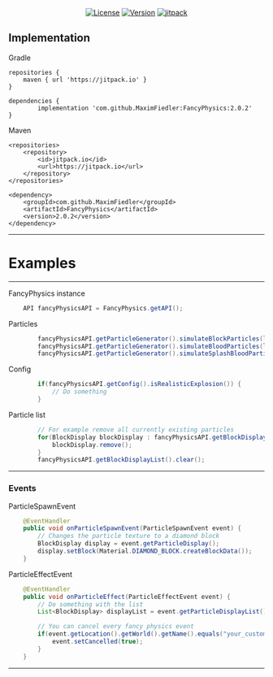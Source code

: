 <p align="center">
  <a href="https://github.com/MaximFiedler/FancyPhysics/blob/master/LICENSE"><img src="https://img.shields.io/github/license/MaximFiedler/FancyPhysics.svg" alt="License"></a>  
<a href="https://github.com/MaximFiedler/FancyPhysics/releases"><img src="https://img.shields.io/github/v/tag/MaximFiedler/FancyPhysics.svg" alt="Version"></a>  
<a href="https://jitpack.io/#MaximFiedler/FancyPhysics"><img src="https://jitpack.io/v/MaximFiedler/FancyPhysics.svg" alt="jitpack"></a>  
</p>


Implementation
------------

Gradle

	repositories {
		maven { url 'https://jitpack.io' }
	}

	dependencies {
	        implementation 'com.github.MaximFiedler:FancyPhysics:2.0.2'
	}
Maven

	<repositories>
		<repository>
		    <id>jitpack.io</id>
		    <url>https://jitpack.io</url>
		</repository>
	</repositories>

 	<dependency>
	    <groupId>com.github.MaximFiedler</groupId>
	    <artifactId>FancyPhysics</artifactId>
	    <version>2.0.2</version>
	</dependency>

-----

# Examples
--------------------------------------------------------------------
FancyPhysics instance
```java
	API fancyPhysicsAPI = FancyPhysics.getAPI();
```
Particles
```java
        fancyPhysicsAPI.getParticleGenerator().simulateBlockParticles(location, material);
        fancyPhysicsAPI.getParticleGenerator().simulateBloodParticles(location, material);
        fancyPhysicsAPI.getParticleGenerator().simulateSplashBloodParticles(location, material);
```
Config
```java
        if(fancyPhysicsAPI.getConfig().isRealisticExplosion()) {
            // Do something
        }
```
Particle list
```java
        // For example remove all currently existing particles
        for(BlockDisplay blockDisplay : fancyPhysicsAPI.getBlockDisplayList()) {
            blockDisplay.remove();
        }
        fancyPhysicsAPI.getBlockDisplayList().clear();
```
--------------------------------------------------------------------
### Events
ParticleSpawnEvent
```java
    @EventHandler
    public void onParticleSpawnEvent(ParticleSpawnEvent event) {
        // Changes the particle texture to a diamond block
        BlockDisplay display = event.getParticleDisplay();
        display.setBlock(Material.DIAMOND_BLOCK.createBlockData());
    }
```
ParticleEffectEvent
```java
    @EventHandler
    public void onParticleEffect(ParticleEffectEvent event) {
        // Do something with the list
        List<BlockDisplay> displayList = event.getParticleDisplayList();

        // You can cancel every fancy physics event
        if(event.getLocation().getWorld().getName().equals("your_custom_world")) {
            event.setCancelled(true);
        }
    }
```
--------------------------------------------------------------------
